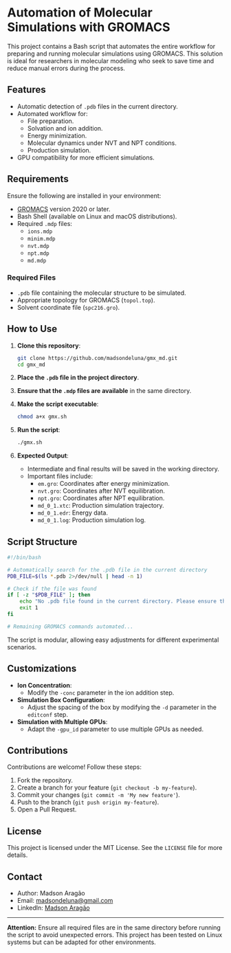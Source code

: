 # Automation of Molecular Simulations with GROMACS

This project contains a Bash script that automates the entire workflow for preparing and running molecular simulations using GROMACS. This solution is ideal for researchers in molecular modeling who seek to save time and reduce manual errors during the process.

## Features

- Automatic detection of `.pdb` files in the current directory.
- Automated workflow for:
  - File preparation.
  - Solvation and ion addition.
  - Energy minimization.
  - Molecular dynamics under NVT and NPT conditions.
  - Production simulation.
- GPU compatibility for more efficient simulations.

## Requirements

Ensure the following are installed in your environment:

- [GROMACS](http://www.gromacs.org/) version 2020 or later.
- Bash Shell (available on Linux and macOS distributions).
- Required `.mdp` files:
  - `ions.mdp`
  - `minim.mdp`
  - `nvt.mdp`
  - `npt.mdp`
  - `md.mdp`

### Required Files

- `.pdb` file containing the molecular structure to be simulated.
- Appropriate topology for GROMACS (`topol.top`).
- Solvent coordinate file (`spc216.gro`).

## How to Use

1. **Clone this repository**:
   ```bash
   git clone https://github.com/madsondeluna/gmx_md.git
   cd gmx_md
   ```

2. **Place the `.pdb` file in the project directory**.

3. **Ensure that the `.mdp` files are available** in the same directory.

4. **Make the script executable**:
   ```bash
   chmod a+x gmx.sh
   ```

5. **Run the script**:
   ```bash
   ./gmx.sh
   ```

6. **Expected Output**:
   - Intermediate and final results will be saved in the working directory.
   - Important files include:
     - `em.gro`: Coordinates after energy minimization.
     - `nvt.gro`: Coordinates after NVT equilibration.
     - `npt.gro`: Coordinates after NPT equilibration.
     - `md_0_1.xtc`: Production simulation trajectory.
     - `md_0_1.edr`: Energy data.
     - `md_0_1.log`: Production simulation log.

## Script Structure

```bash
#!/bin/bash

# Automatically search for the .pdb file in the current directory
PDB_FILE=$(ls *.pdb 2>/dev/null | head -n 1)

# Check if the file was found
if [ -z "$PDB_FILE" ]; then
    echo "No .pdb file found in the current directory. Please ensure the file is present."
    exit 1
fi

# Remaining GROMACS commands automated...
```

The script is modular, allowing easy adjustments for different experimental scenarios.

## Customizations

- **Ion Concentration**:
  - Modify the `-conc` parameter in the ion addition step.
- **Simulation Box Configuration**:
  - Adjust the spacing of the box by modifying the `-d` parameter in the `editconf` step.
- **Simulation with Multiple GPUs**:
  - Adapt the `-gpu_id` parameter to use multiple GPUs as needed.

## Contributions

Contributions are welcome! Follow these steps:

1. Fork the repository.
2. Create a branch for your feature (`git checkout -b my-feature`).
3. Commit your changes (`git commit -m 'My new feature'`).
4. Push to the branch (`git push origin my-feature`).
5. Open a Pull Request.

## License

This project is licensed under the MIT License. See the `LICENSE` file for more details.

## Contact

- Author: Madson Aragão
- Email: [madsondeluna@gmail.com](mailto:madsondeluna@gmail.com)
- LinkedIn: [Madson Aragão](https://www.linkedin.com/in/madsonaragao/)

---

**Attention:** Ensure all required files are in the same directory before running the script to avoid unexpected errors. This project has been tested on Linux systems but can be adapted for other environments.
